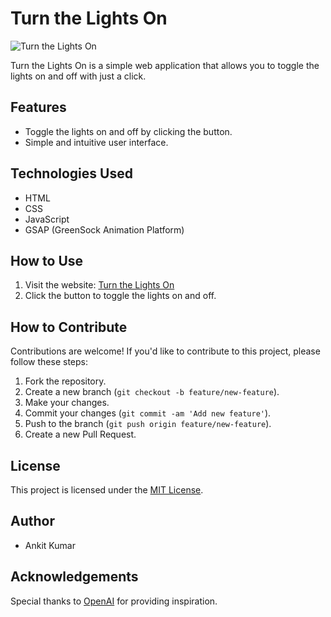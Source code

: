 # Turn the Lights On

![Turn the Lights On](https://ankitkumar024.github.io/turn_the_lights_on/images/logo.png)

Turn the Lights On is a simple web application that allows you to toggle the lights on and off with just a click.

## Features

- Toggle the lights on and off by clicking the button.
- Simple and intuitive user interface.

## Technologies Used

- HTML
- CSS
- JavaScript
- GSAP (GreenSock Animation Platform)

## How to Use

1. Visit the website: [Turn the Lights On](https://ankitkumar024.github.io/turn_the_lights_on/)
2. Click the button to toggle the lights on and off.

## How to Contribute

Contributions are welcome! If you'd like to contribute to this project, please follow these steps:

1. Fork the repository.
2. Create a new branch (`git checkout -b feature/new-feature`).
3. Make your changes.
4. Commit your changes (`git commit -am 'Add new feature'`).
5. Push to the branch (`git push origin feature/new-feature`).
6. Create a new Pull Request.

## License

This project is licensed under the [MIT License](LICENSE).

## Author

- Ankit Kumar

## Acknowledgements

Special thanks to [OpenAI](https://openai.com/) for providing inspiration.
